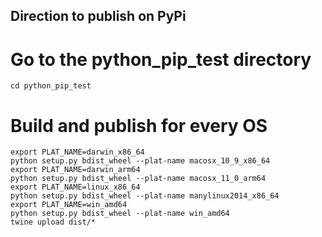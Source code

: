 ## Direction to publish on PyPi

# Go to the python_pip_test directory
```
cd python_pip_test
```

# Build and publish for every OS
```
export PLAT_NAME=darwin_x86_64
python setup.py bdist_wheel --plat-name macosx_10_9_x86_64
export PLAT_NAME=darwin_arm64
python setup.py bdist_wheel --plat-name macosx_11_0_arm64
export PLAT_NAME=linux_x86_64
python setup.py bdist_wheel --plat-name manylinux2014_x86_64
export PLAT_NAME=win_amd64
python setup.py bdist_wheel --plat-name win_amd64
twine upload dist/*
```
